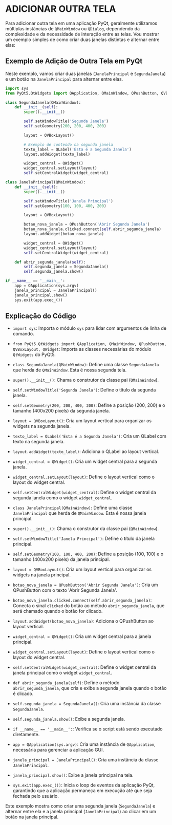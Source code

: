 # ADICIONAR OUTRA TELA
Para adicionar outra tela em uma aplicação PyQt, geralmente utilizamos múltiplas instâncias de `QMainWindow` ou `QDialog`, dependendo da complexidade e da necessidade de interação entre as telas. Vou mostrar um exemplo simples de como criar duas janelas distintas e alternar entre elas:

## Exemplo de Adição de Outra Tela em PyQt
Neste exemplo, vamos criar duas janelas (`JanelaPrincipal` e `SegundaJanela`) e um botão na `JanelaPrincipal` para alternar entre elas.

```python
import sys
from PyQt5.QtWidgets import QApplication, QMainWindow, QPushButton, QVBoxLayout, QWidget

class SegundaJanela(QMainWindow):
    def __init__(self):
        super().__init__()

        self.setWindowTitle('Segunda Janela')
        self.setGeometry(200, 200, 400, 200)

        layout = QVBoxLayout()

        # Exemplo de conteúdo na segunda janela
        texto_label = QLabel('Esta é a Segunda Janela')
        layout.addWidget(texto_label)

        widget_central = QWidget()
        widget_central.setLayout(layout)
        self.setCentralWidget(widget_central)

class JanelaPrincipal(QMainWindow):
    def __init__(self):
        super().__init__()

        self.setWindowTitle('Janela Principal')
        self.setGeometry(100, 100, 400, 200)

        layout = QVBoxLayout()

        botao_nova_janela = QPushButton('Abrir Segunda Janela')
        botao_nova_janela.clicked.connect(self.abrir_segunda_janela)
        layout.addWidget(botao_nova_janela)

        widget_central = QWidget()
        widget_central.setLayout(layout)
        self.setCentralWidget(widget_central)

    def abrir_segunda_janela(self):
        self.segunda_janela = SegundaJanela()
        self.segunda_janela.show()

if __name__ == '__main__':
    app = QApplication(sys.argv)
    janela_principal = JanelaPrincipal()
    janela_principal.show()
    sys.exit(app.exec_())
```

## Explicação do Código
- `import sys`: Importa o módulo `sys` para lidar com argumentos de linha de comando.
- `from PyQt5.QtWidgets import QApplication, QMainWindow, QPushButton, QVBoxLayout, QWidget`: Importa as classes necessárias do módulo `QtWidgets` do PyQt5.

- `class SegundaJanela(QMainWindow)`: Define uma classe `SegundaJanela` que herda de `QMainWindow`. Esta é nossa segunda tela.

- `super().__init__()`: Chama o construtor da classe pai (`QMainWindow`).

- `self.setWindowTitle('Segunda Janela')`: Define o título da segunda janela.

- `self.setGeometry(200, 200, 400, 200)`: Define a posição (200, 200) e o tamanho (400x200 pixels) da segunda janela.

- `layout = QVBoxLayout()`: Cria um layout vertical para organizar os widgets na segunda janela.

- `texto_label = QLabel('Esta é a Segunda Janela')`: Cria um QLabel com texto na segunda janela.

- `layout.addWidget(texto_label)`: Adiciona o QLabel ao layout vertical.

- `widget_central = QWidget()`: Cria um widget central para a segunda janela.

- `widget_central.setLayout(layout)`: Define o layout vertical como o layout do widget central.

- `self.setCentralWidget(widget_central)`: Define o widget central da segunda janela como o widget `widget_central`.

- `class JanelaPrincipal(QMainWindow)`: Define uma classe `JanelaPrincipal` que herda de `QMainWindow`. Esta é nossa janela principal.

- `super().__init__()`: Chama o construtor da classe pai (`QMainWindow`).

- `self.setWindowTitle('Janela Principal')`: Define o título da janela principal.

- `self.setGeometry(100, 100, 400, 200)`: Define a posição (100, 100) e o tamanho (400x200 pixels) da janela principal.

- `layout = QVBoxLayout()`: Cria um layout vertical para organizar os widgets na janela principal.

- `botao_nova_janela = QPushButton('Abrir Segunda Janela')`: Cria um QPushButton com o texto 'Abrir Segunda Janela'.

- `botao_nova_janela.clicked.connect(self.abrir_segunda_janela)`: Conecta o sinal `clicked` do botão ao método `abrir_segunda_janela`, que será chamado quando o botão for clicado.

- `layout.addWidget(botao_nova_janela)`: Adiciona o QPushButton ao layout vertical.

- `widget_central = QWidget()`: Cria um widget central para a janela principal.

- `widget_central.setLayout(layout)`: Define o layout vertical como o layout do widget central.

- `self.setCentralWidget(widget_central)`: Define o widget central da janela principal como o widget `widget_central`.

- `def abrir_segunda_janela(self)`: Define o método `abrir_segunda_janela`, que cria e exibe a segunda janela quando o botão é clicado.

- `self.segunda_janela = SegundaJanela()`: Cria uma instância da classe `SegundaJanela`.

- `self.segunda_janela.show()`: Exibe a segunda janela.

- `if __name__ == '__main__':`: Verifica se o script está sendo executado diretamente.

- `app = QApplication(sys.argv)`: Cria uma instância de `QApplication`, necessária para gerenciar a aplicação GUI.

- `janela_principal = JanelaPrincipal()`: Cria uma instância da classe `JanelaPrincipal`.

- `janela_principal.show()`: Exibe a janela principal na tela.

- `sys.exit(app.exec_())`: Inicia o loop de eventos da aplicação PyQt, garantindo que a aplicação permaneça em execução até que seja fechada pelo usuário.

Este exemplo mostra como criar uma segunda janela (`SegundaJanela`) e alternar entre ela e a janela principal (`JanelaPrincipal`) ao clicar em um botão na janela principal.